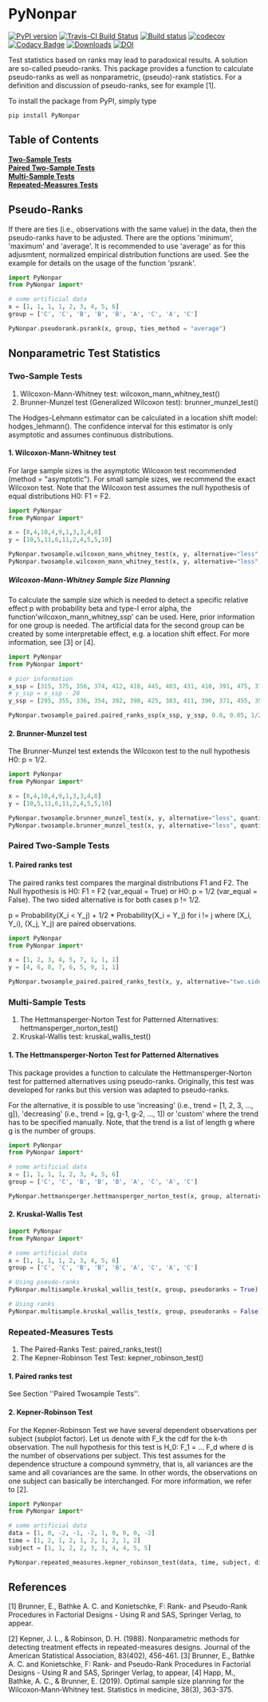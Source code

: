 # PyNonpar

[![PyPI version](https://badge.fury.io/py/PyNonpar.svg)](https://badge.fury.io/py/PyNonpar)
[![Travis-CI Build Status](https://travis-ci.org/happma/PyNonpar.svg?branch=master)](https://travis-ci.org/happma/PyNonpar)
[![Build status](https://ci.appveyor.com/api/projects/status/fyui24dq7oj59554?svg=true)](https://ci.appveyor.com/project/happma/pynonpar)
[![codecov](https://codecov.io/gh/happma/PyNonpar/branch/master/graph/badge.svg)](https://codecov.io/gh/happma/PyNonpar)
[![Codacy Badge](https://api.codacy.com/project/badge/Grade/d87d14eb59db450bb7e8f283ad6af7e2)](https://www.codacy.com/project/happma/PyNonpar/dashboard?utm_source=github.com&amp;utm_medium=referral&amp;utm_content=happma/PyNonpar&amp;utm_campaign=Badge_Grade_Dashboard)
[![Downloads](https://pepy.tech/badge/pynonpar/week)](https://pepy.tech/project/pynonpar)
[![DOI](https://zenodo.org/badge/143191938.svg)](https://zenodo.org/badge/latestdoi/143191938)


Test statistics based on ranks may lead to paradoxical results. A solution are so-called pseudo-ranks.
This package provides a function to calculate pseudo-ranks as well as nonparametric, (pseudo)-rank statistics.
For a definition and discussion of pseudo-ranks, see for example [1].

To install the package from PyPI, simply type
```
pip install PyNonpar
```

## Table of Contents
**[Two-Sample Tests](#two-sample-tests)**<br>
**[Paired Two-Sample Tests](#paired-two-sample-tests)**<br>
**[Multi-Sample Tests](#multi-sample-tests)**<br>
**[Repeated-Measures Tests](#repeated-measures-tests)**<br>

## Pseudo-Ranks
If there are ties (i.e., observations with the same value) in the data, then the pseudo-ranks have to be adjusted. There
are the options 'minimum', 'maximum' and 'average'. It is recommended to use 'average' as for this adjusmtent, normalized
empirical distribution functions are used.
See the example for details on the usage of the function 'psrank'.

```Python
import PyNonpar
from PyNonpar import*

# some artificial data
x = [1, 1, 1, 1, 2, 3, 4, 5, 6]
group = ['C', 'C', 'B', 'B', 'B', 'A', 'C', 'A', 'C']

PyNonpar.pseudorank.psrank(x, group, ties_method = "average")
```

## Nonparametric Test Statistics

### Two-Sample Tests

1. Wilcoxon-Mann-Whitney test: wilcoxon_mann_whitney_test()
2. Brunner-Munzel test (Generalized Wilcoxon test): brunner_munzel_test()

The Hodges-Lehmann estimator can be calculated in a location shift model: hodges_lehmann(). The confidence interval for this estimator is
only asymptotic and assumes continuous distributions. 

#### 1. Wilcoxon-Mann-Whitney test

For large sample sizes is the asymptotic Wilcoxon test recommended (method = "asymptotic"). For small sample sizes,
we recommend the exact Wilcoxon test. Note that the Wilcoxon test assumes the null hypothesis of equal distributions
H0: F1 = F2.

```Python
import PyNonpar
from PyNonpar import*

x = [8,4,10,4,9,1,3,3,4,8]
y = [10,5,11,6,11,2,4,5,5,10]

PyNonpar.twosample.wilcoxon_mann_whitney_test(x, y, alternative="less", method = "asymptotic", alpha = 0.05)
PyNonpar.twosample.wilcoxon_mann_whitney_test(x, y, alternative="less", method = "exact", alpha = 0.05)

```

##### Wilcoxon-Mann-Whitney Sample Size Planning
To calculate the sample size which is needed to detect a specific relative effect p with probability beta and type-I error
alpha, the function'wilcoxon_mann_whitney_ssp' can be used. Here, prior information for one group is needed.
The artificial data for the second group can be created by some interpretable effect, e.g. a location shift effect.
For more information, see [3] or [4].

```Python
import PyNonpar
from PyNonpar import*

# pior information
x_ssp = [315, 375, 356, 374, 412, 418, 445, 403, 431, 410, 391, 475, 379]
# y_ssp = x_ssp - 20
y_ssp = [295, 355, 336, 354, 392, 398, 425, 383, 411, 390, 371, 455, 359]

PyNonpar.twosample_paired.paired_ranks_ssp(x_ssp, y_ssp, 0.8, 0.05, 1/2)
```


#### 2. Brunner-Munzel test
The Brunner-Munzel test extends the Wilcoxon test to the null hypothesis H0: p = 1/2.

```Python
import PyNonpar
from PyNonpar import*

x = [8,4,10,4,9,1,3,3,4,8]
y = [10,5,11,6,11,2,4,5,5,10]

PyNonpar.twosample.brunner_munzel_test(x, y, alternative="less", quantile = "t")
PyNonpar.twosample.brunner_munzel_test(x, y, alternative="less", quantile = "normal")

```

### Paired Two-Sample Tests

#### 1. Paired ranks test

The paired ranks test compares the marginal distributions F1 and F2. The Null hypothesis is H0: F1 = F2 (var_equal = True)
or H0: p = 1/2 (var_equal = False). The two sided alternative is for both cases p != 1/2.

p = Probability(X_i < Y_j) + 1/2 * Probability(X_i = Y_j) for i != j where (X_i, Y_i), (X_j, Y_j) are paired observations.

```Python
import PyNonpar
from PyNonpar import*

x = [1, 2, 3, 4, 5, 7, 1, 1, 1]
y = [4, 6, 8, 7, 6, 5, 9, 1, 1]

PyNonpar.twosample_paired.paired_ranks_test(x, y, alternative="two.sided", var_equal=False, quantile="normal")

```

### Multi-Sample Tests

1. The Hettmansperger-Norton Test for Patterned Alternatives: hettmansperger_norton_test()
2. Kruskal-Wallis test: kruskal_wallis_test()

####  1. The Hettmansperger-Norton Test for Patterned Alternatives
This package provides a function to calculate the Hettmansperger-Norton test for patterned alternatives
using pseudo-ranks. Originally, this test was developed for ranks but this version was adapted to pseudo-ranks.

For the alternative, it is possible to use 'increasing' (i.e., trend = [1, 2, 3, ..., g]), 'decreasing'
(i.e., trend = [g, g-1, g-2, ..., 1]) or 'custom' where the trend has to be specified manually. Note, that the trend is
a list of length g where g is the number of groups.

```Python
import PyNonpar
from PyNonpar import*

# some artificial data
x = [1, 1, 1, 1, 2, 3, 4, 5, 6]
group = ['C', 'C', 'B', 'B', 'B', 'A', 'C', 'A', 'C']

PyNonpar.hettmansperger.hettmansperger_norton_test(x, group, alternative = "custom", trend = [1,3,2])
```

#### 2. Kruskal-Wallis Test
```Python
import PyNonpar
from PyNonpar import*

# some artificial data
x = [1, 1, 1, 1, 2, 3, 4, 5, 6]
group = ['C', 'C', 'B', 'B', 'B', 'A', 'C', 'A', 'C']

# Using pseudo-ranks
PyNonpar.multisample.kruskal_wallis_test(x, group, pseudoranks = True)

# Using ranks
PyNonpar.multisample.kruskal_wallis_test(x, group, pseudoranks = False)
```

### Repeated-Measures Tests
1. The Paired-Ranks Test: paired_ranks_test()
2. The Kepner-Robinson Test Test: kepner_robinson_test()

#### 1. Paired ranks test
See Section ''Paired Twosample Tests''.

#### 2. Kepner-Robinson Test
For the Kepner-Robinson Test we have several dependent observations per subject (subplot factor). Let us denote with F_k the cdf for the k-th observation. The null hypothesis for this test is
H_0: F_1 = ... F_d where d is the number of observations per subject. This test assumes for the dependence structure a compound symmetry, that is, all variances are the same and all covariances are the same. In other words, the observations on one subject can basically be interchanged.
For more information, we refer to [2].


```Python
import PyNonpar
from PyNonpar import*

# some artificial data
data = [1, 0, -2, -1, -2, 1, 0, 0, 0, -2]
time = [1, 2, 1, 2, 1, 2, 1, 2, 1, 2]
subject = [1, 1, 2, 2, 3, 3, 4, 4, 5, 5]

PyNonpar.repeated_measures.kepner_robinson_test(data, time, subject, distribution="F")
```


## References
[1] Brunner, E., Bathke A. C. and Konietschke, F: Rank- and Pseudo-Rank Procedures in Factorial Designs - Using R and SAS, Springer Verlag, to appear.

[2] Kepner, J. L., & Robinson, D. H. (1988). Nonparametric methods for detecting treatment effects in repeated-measures designs. Journal of the American Statistical Association, 83(402), 456-461.
[3] Brunner, E., Bathke A. C. and Konietschke, F: Rank- and Pseudo-Rank Procedures in Factorial Designs - Using R and SAS, Springer Verlag, to appear,
[4] Happ, M., Bathke, A. C., & Brunner, E. (2019). Optimal sample size planning for the Wilcoxon‐Mann‐Whitney test. Statistics in medicine, 38(3), 363-375.

